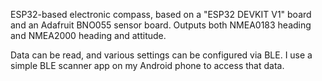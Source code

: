 ESP32-based electronic compass, based on a "ESP32 DEVKIT V1" board and an Adafruit BNO055 sensor board.
Outputs both NMEA0183 heading and NMEA2000 heading and attitude.

Data can be read, and various settings can be configured via BLE.
I use a simple BLE scanner app on my Android phone to access that data.


